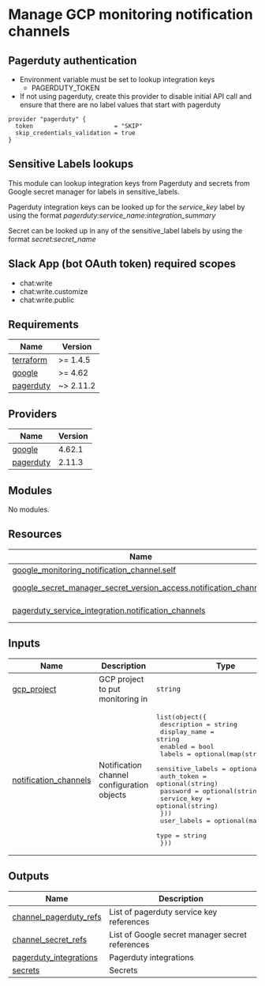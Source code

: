 # Manage GCP monitoring notification channels

## Pagerduty authentication

- Environment variable must be set to lookup integration keys
  - PAGERDUTY_TOKEN
- If not using pagerduty, create this provider to disable initial API call and ensure that there are no label values that start with pagerduty

```hcl
provider "pagerduty" {
  token                       = "SKIP"
  skip_credentials_validation = true
}
```

## Sensitive Labels lookups

This module can lookup integration keys from Pagerduty and secrets from Google secret manager for labels in sensitive_labels.

Pagerduty integration keys can be looked up for the *service_key* label by using the format *pagerduty:service_name:integration_summary*

Secret can be looked up in any of the sensitive_label labels by using the format *secret:secret_name*

## Slack App (bot OAuth token) required scopes

- chat:write
- chat:write.customize
- chat:write.public

<!-- BEGINNING OF PRE-COMMIT-TERRAFORM DOCS HOOK -->
## Requirements

| Name | Version |
|------|---------|
| <a name="requirement_terraform"></a> [terraform](#requirement\_terraform) | >= 1.4.5 |
| <a name="requirement_google"></a> [google](#requirement\_google) | >= 4.62 |
| <a name="requirement_pagerduty"></a> [pagerduty](#requirement\_pagerduty) | ~> 2.11.2 |

## Providers

| Name | Version |
|------|---------|
| <a name="provider_google"></a> [google](#provider\_google) | 4.62.1 |
| <a name="provider_pagerduty"></a> [pagerduty](#provider\_pagerduty) | 2.11.3 |

## Modules

No modules.

## Resources

| Name | Type |
|------|------|
| [google_monitoring_notification_channel.self](https://registry.terraform.io/providers/hashicorp/google/latest/docs/resources/monitoring_notification_channel) | resource |
| [google_secret_manager_secret_version_access.notification_channels](https://registry.terraform.io/providers/hashicorp/google/latest/docs/data-sources/secret_manager_secret_version_access) | data source |
| [pagerduty_service_integration.notification_channels](https://registry.terraform.io/providers/pagerduty/pagerduty/latest/docs/data-sources/service_integration) | data source |

## Inputs

| Name | Description | Type | Default | Required |
|------|-------------|------|---------|:--------:|
| <a name="input_gcp_project"></a> [gcp\_project](#input\_gcp\_project) | GCP project to put monitoring in | `string` | n/a | yes |
| <a name="input_notification_channels"></a> [notification\_channels](#input\_notification\_channels) | Notification channel configuration objects | <pre>list(object({<br>    description  = string<br>    display_name = string<br>    enabled      = bool<br>    labels       = optional(map(string))<br>    sensitive_labels = optional(object({<br>      auth_token  = optional(string)<br>      password    = optional(string)<br>      service_key = optional(string)<br>    }))<br>    user_labels = optional(map(string))<br>    type        = string<br>  }))</pre> | n/a | yes |

## Outputs

| Name | Description |
|------|-------------|
| <a name="output_channel_pagerduty_refs"></a> [channel\_pagerduty\_refs](#output\_channel\_pagerduty\_refs) | List of pagerduty service key references |
| <a name="output_channel_secret_refs"></a> [channel\_secret\_refs](#output\_channel\_secret\_refs) | List of Google secret manager secret references |
| <a name="output_pagerduty_integrations"></a> [pagerduty\_integrations](#output\_pagerduty\_integrations) | Pagerduty integrations |
| <a name="output_secrets"></a> [secrets](#output\_secrets) | Secrets |
<!-- END OF PRE-COMMIT-TERRAFORM DOCS HOOK -->
